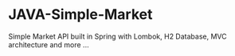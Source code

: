 # JAVA-Simple-Market
Simple Market API built in Spring with Lombok, H2 Database, MVC architecture and more ...
